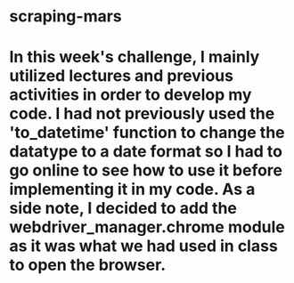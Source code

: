 # scraping-mars

# In this week's challenge, I mainly utilized lectures and previous activities in order to develop my code. I had not previously used the 'to_datetime' function to change the datatype to a date format so I had to go online to see how to use it before implementing it in my code. As a side note, I decided to add the webdriver_manager.chrome module as it was what we had used in class to open the browser.